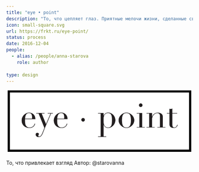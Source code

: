 ```yaml
---
title: "eye • point"
description: "То, что цепляет глаз. Приятные мелочи жизни, сделанные своими руками."
icon: small-square.svg
url: https://frkt.ru/eye-point/
status: process
date: 2016-12-04
people:
  - alias: /people/anna-starova
    role: author

type: design
---
```


![](./exp.svg)

То, что привлекает взгляд
Автор: @starovanna
